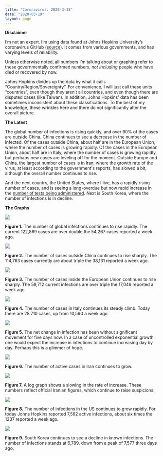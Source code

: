 ```yaml
---
title: "Coronavirus: 2020-3-18"
date: "2020-03-19"
layout: page
---
```


**Disclaimer**

I’m not an expert. I’m using data found at Johns Hopkins University’s coronavirus GitHub ([source](https://github.com/CSSEGISandData/COVID-19/tree/master/csse_covid_19_data/csse_covid_19_daily_reports)). It comes from various governments, and has varying levels of reliability.

Unless otherwise noted, all numbers I’m talking about or graphing refer to these governmentally confirmed numbers, _not including_ people who have died or recovered by now.

Johns Hopkins divides up the data by what it calls “Country/Region/Sovereignty”. For convenience, I will just call these units “countries”, even though they aren’t all countries, and even though there are disputed cases (like Taiwan). In addition, Johns Hopkins’ data has been sometimes inconsistent about these classifications. To the best of my knowledge, these wrinkles here and there do not significantly alter the overall picture.

**The Latest**

The global number of infections is rising quickly, and over 90% of the cases are outside China. China continues to see a decrease in the number of infected. Of the cases outside China, about half are in the European Union, where the number of cases is growing rapidly. Of the cases in the European Union, about half are in Italy, where the number of cases is growing rapidly, but perhaps new cases are leveling off for the moment. Outside Europe and China, the largest number of cases is in Iran, where the growth rate of the virus, at least according to the government's reports, has slowed a bit, although the overall number continues to rise.

And the next country, the United States, where I live, has a rapidly rising number of cases, and is seeing a long-overdue but now rapid increase in the [number of tests being administered](https://covidtracking.com/us-daily/). Next is South Korea, where the number of infections is in decline.

**The Graphs**

![](../../i/7s.png)

**Figure 1.** The number of global infections continues to rise rapidly. The current 122,869 cases are over double the 54,267 cases reported a week ago.

![](../../i/7t.png)

**Figure 2.** The number of cases outside China continues to rise sharply. The 114,763 cases currently are about triple the 38,131 reported a week ago.

![](../../i/7u.png)

**Figure 3.** The number of cases inside the European Union continues to rise sharply. The 59,712 current infections are over triple the 17,046 reported a week ago.

![](../../i/7v.png)

**Figure 4.** The number of cases in Italy continues its steady climb. Today there are 28,710 cases, up from 10,590 a week ago.

![](../../i/7w.png)

**Figure 5.** The net change in infection has been without significant movement for five days now. In a case of uncontrolled exponential growth, one would expect the increase in infections to continue increasing day by day. Perhaps this is a glimmer of hope.

![](../../i/7x.png)

**Figure 6.** The number of active cases in Iran continues to grow.

![](../../i/7y.png)

**Figure 7.** A log graph shows a slowing in the rate of increase. These numbers reflect official Iranian figures, which continue to raise suspicions.

![](../../i/7z.png)

**Figure 8.** The number of infections in the US continues to grow rapidly. For today Johns Hopkins reported 7,562 active infections, about six times the 1237 reported a week ago.

![](../../i/8a.png)

**Figure 9.** South Korea continues to see a decline in known infections. The number of infections stands at 6,789, down from a peak of 7,577 three days ago.
